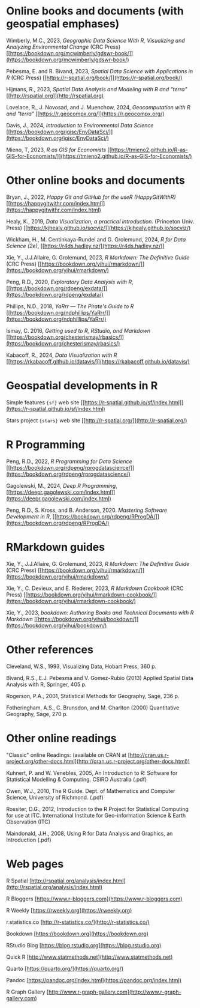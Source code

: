 # Online books and documents (with geospatial emphases) #

Wimberly, M.C., 2023, *Geographic Data Science With R, Visualizing and Analyzing Environmental Change* (CRC Press) [[https://bookdown.org/mcwimberly/gdswr-book/]](https://bookdown.org/mcwimberly/gdswr-book/)

Pebesma, E. and R. Bivand, 2023, *Spatial Data Science with Applications in R* (CRC Press) [[https://r-spatial.org/book/]](https://r-spatial.org/book/)

Hijmans, R., 2023, *Spatial Data Analysis and Modeling with R and "terra"* [[http://rspatial.org]](http://rspatial.org) 

Lovelace, R., J. Novosad, and J. Muenchow, 2024, *Geocomputation with R and "terra"* [[https://r.geocompx.org/]](https://r.geocompx.org/)

Davis, J., 2024, *Introduction to Environmental Data Science* [[https://bookdown.org/igisc/EnvDataSci/]](https://bookdown.org/igisc/EnvDataSci/)

Mieno, T, 2023, *R as GIS for Economists* [[https://tmieno2.github.io/R-as-GIS-for-Economists/]](https://tmieno2.github.io/R-as-GIS-for-Economists/) 

# Other online books and documents #

Bryan, J., 2022, *Happy Git and GitHub for the useR (HappyGitWithR)* [[https://happygitwithr.com/index.html]](https://happygitwithr.com/index.html)

Healy, K., 2019, *Data Visualization, a practical introduction.*  (Princeton Univ. Press) [[https://kjhealy.github.io/socviz/]](https://kjhealy.github.io/socviz/)

Wickham, H., M. Centinkaya-Rundel and G. Grolemund, 2024, *R for Data Science (2e)*, [[https://r4ds.hadley.nz/](https://r4ds.hadley.nz/)]

Xie, Y., J.J.Allaire, G. Grolemund, 2023, *R Markdown: The Definitive Guide* (CRC Press) [[https://bookdown.org/yihui/rmarkdown/]](https://bookdown.org/yihui/rmarkdown/)

Peng, R.D., 2020, *Exploratory Data Analysis with R*, [[https://bookdown.org/rdpeng/exdata/]](https://bookdown.org/rdpeng/exdata/)

Phillips, N.D., 2018, *YaRrr — The Pirate's Guide to R* [[https://bookdown.org/ndphillips/YaRrr/]](https://bookdown.org/ndphillips/YaRrr/) 

Ismay, C. 2016, *Getting used to R, RStudio, and Markdown* [[https://bookdown.org/chesterismay/rbasics/]](https://bookdown.org/chesterismay/rbasics/)

Kabacoff, R., 2024, *Data Visualization with R* [[https://rkabacoff.github.io/datavis/]](https://rkabacoff.github.io/datavis/)

# Geospatial developments in R #

Simple features `{sf}` web site [[https://r-spatial.github.io/sf/index.html]](https://r-spatial.github.io/sf/index.html)

Stars project `{stars}` web site [[http://r-spatial.org/]](http://r-spatial.org/)

# R Programming #

Peng, R.D., 2022, *R Programming for Data Science*  [[https://bookdown.org/rdpeng/rprogdatascience/]](https://bookdown.org/rdpeng/rprogdatascience/)

Gagolewski, M., 2024, *Deep R Programming*, [[https://deepr.gagolewski.com/index.html]](https://deepr.gagolewski.com/index.html)

Peng, R.D., S. Kross, and B. Anderson, 2020. *Mastering Software Development in R*, [[https://bookdown.org/rdpeng/RProgDA/]](https://bookdown.org/rdpeng/RProgDA/)

# RMarkdown guides #

Xie, Y., J.J.Allaire, G. Grolemund, 2023, *R Markdown: The Definitive Guide* (CRC Press) [[https://bookdown.org/yihui/rmarkdown/]](https://bookdown.org/yihui/rmarkdown/)

Xie, Y., C. Devieux, and E. Riederer, 2023, *R Markdown Cookbook* (CRC Press) [[https://bookdown.org/yihui/rmarkdown-cookbook/]](https://bookdown.org/yihui/rmarkdown-cookbook/)

Xie, Y., 2023, *bookdown: Authoring Books and Technical Documents with R Markdown* [[https://bookdown.org/yihui/bookdown/]](https://bookdown.org/yihui/bookdown/)
 

# Other references #

Cleveland, W.S., 1993, Visualizing Data, Hobart Press, 360 p.

Bivand, R.S., E.J. Pebesma and V. Gomez-Rubio (2013) Applied Spatial Data Analysis with R, Springer, 405 p.

Rogerson, P.A., 2001, Statistical Methods for Geography, Sage, 236 p.

Fotheringham, A.S., C. Brunsdon, and M. Charlton (2000) Quantitative Geography,  Sage, 270 p.

# Other online readings #

"Classic" online Readings:  (available on CRAN at [http://cran.us.r-project.org/other-docs.html](http://cran.us.r-project.org/other-docs.html))

Kuhnert, P. and W. Venebles, 2005, An Introduction to R:  Software for Statistical Modelling & Computing.  CSIRO Australia (.pdf)

Owen, W.J., 2010, The R Guide.  Dept. of Mathematics and Computer Science, University of Richmond.  (.pdf)

Rossiter, D.G., 2012, Introduction to the R Project for Statistical Computing for use at ITC.  International Institute for Geo-information Science & Earth Observation (ITC)

Maindonald, J.H., 2008, Using R for Data Analysis and Graphics, an Introduction (.pdf)


# Web pages #

R Spatial [http://rspatial.org/analysis/index.html](http://rspatial.org/analysis/index.html)

R Bloggers [https://www.r-bloggers.com](https://www.r-bloggers.com)

R Weekly [https://rweekly.org](https://rweekly.org)

r.statistics.co [http://r-statistics.co/](http://r-statistics.co/)

Bookdown [https://bookdown.org](https://bookdown.org)

RStudio Blog [https://blog.rstudio.org](https://blog.rstudio.org)

Quick R  [http://www.statmethods.net](http://www.statmethods.net)

Quarto [https://quarto.org/](https://quarto.org/)

Pandoc [https://pandoc.org/index.html](https://pandoc.org/index.html)

R Graph Gallery [http://www.r-graph-gallery.com](http://www.r-graph-gallery.com)




